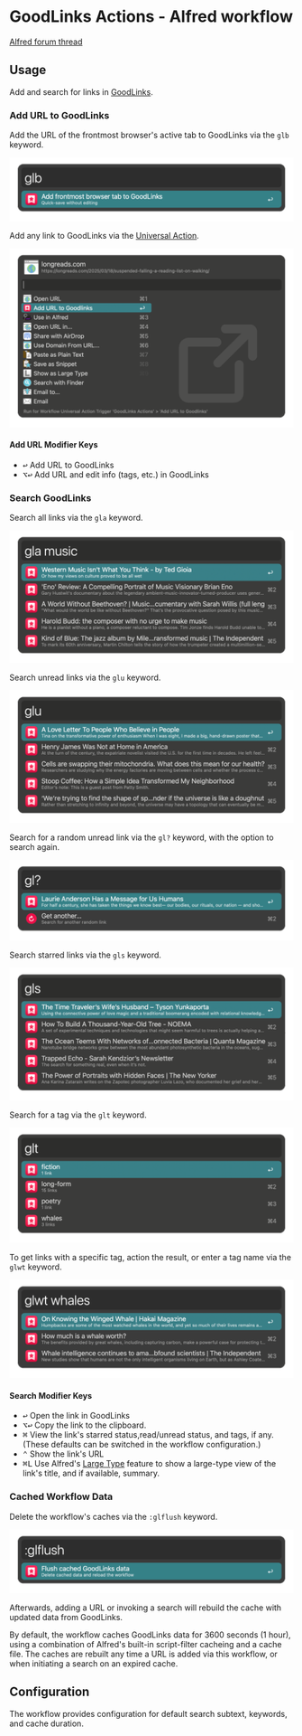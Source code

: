 # GoodLinks Actions - Alfred workflow

[Alfred forum thread](https://www.alfredforum.com/topic/23148-goodlinks-actions/)

## Usage

Add and search for links in [GoodLinks](https://goodlinks.app).

### Add URL to GoodLinks

Add the URL of the frontmost browser's active tab to GoodLinks via the `glb` keyword.

![screenshot of glb keyword](src/screenshots/glb-keyword.png)

Add any link to GoodLinks via the [Universal Action](https://www.alfredapp.com/help/features/universal-actions/).

![screenshot of url add universal action](src/screenshots/add-url-universal-action.png)

#### Add URL Modifier Keys
- <kbd>↩︎</kbd> Add URL to GoodLinks
- <kbd>⌥</kbd><kbd>↩︎</kbd> Add URL and edit info (tags, etc.) in GoodLinks

### Search GoodLinks

Search all links via the `gla` keyword.

![screenshot of gla keyword](src/screenshots/gla-keyword.png)

Search unread links via the `glu` keyword.

![screenshot of glu keyword](src/screenshots/glu-keyword.png)

Search for a random unread link via the `gl?` keyword, with the option to search again.

![screenshot of gl? keyword](src/screenshots/gl-question-mark-keyword.png)

Search starred links via the `gls` keyword.

![screenshot of gls keyword](src/screenshots/gls-keyword.png)

Search for a tag via the `glt` keyword.

![screenshot of glt keyword](src/screenshots/glt-keyword.png)

To get links with a specific tag, action the result, or enter a tag name via the `glwt` keyword.

![screenshot of glwt keyword](src/screenshots/glwt-keyword.png)

#### Search Modifier Keys

- <kbd>↩︎</kbd> Open the link in GoodLinks
- <kbd>⌥</kbd><kbd>↩︎</kbd> Copy the link to the clipboard.
- <kbd>⌘</kbd> View the link's starred status,read/unread status, and tags, if any. (These defaults can be switched in the workflow configuration.)
- <kbd>⌃</kbd> Show the link's URL
- <kbd>⌘</kbd><kbd>L</kbd> Use Alfred's [Large Type](https://www.alfredapp.com/help/features/large-type/) feature to show a large-type view of the link's title, and if available, summary.

### Cached Workflow Data

Delete the workflow's caches via the `:glflush` keyword.

![screenshot of :glflush keyword](src/screenshots/glflush-keyword.png)

Afterwards, adding a URL or invoking a search will rebuild the cache with updated data from GoodLinks.

By default, the workflow caches GoodLinks data for 3600 seconds (1 hour), using a combination of Alfred's built-in script-filter cacheing and a cache file. The caches are rebuilt any time a URL is added via this workflow, or when initiating a search on an expired cache.

## Configuration

The workflow provides configuration for default search subtext, keywords, and cache duration.
